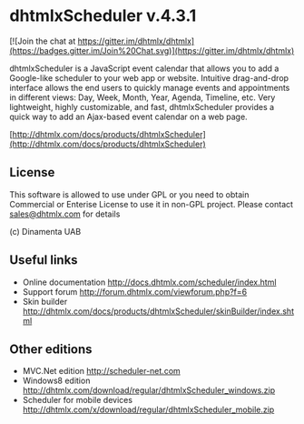 dhtmlxScheduler v.4.3.1
=====================

[![Join the chat at https://gitter.im/dhtmlx/dhtmlx](https://badges.gitter.im/Join%20Chat.svg)](https://gitter.im/dhtmlx/dhtmlx) 

dhtmlxScheduler is a JavaScript event calendar that allows you to add a Google-like scheduler to your web app or website. Intuitive drag-and-drop interface allows the end users to quickly manage events and appointments in different views: Day, Week, Month, Year, Agenda, Timeline, etc. Very lightweight, highly customizable, and fast, dhtmlxScheduler provides a quick way to add an Ajax-based event calendar on a web page.

[http://dhtmlx.com/docs/products/dhtmlxScheduler](http://dhtmlx.com/docs/products/dhtmlxScheduler)


License
----------

This software is allowed to use under GPL or you need to obtain Commercial or Enterise License
to use it in non-GPL project. Please contact sales@dhtmlx.com for details

(c) Dinamenta UAB



Useful links
-------------

- Online  documentation
	http://docs.dhtmlx.com/scheduler/index.html
- Support forum
	http://forum.dhtmlx.com/viewforum.php?f=6
- Skin builder
	http://dhtmlx.com/docs/products/dhtmlxScheduler/skinBuilder/index.shtml


Other editions
--------------

- MVC.Net edition
	http://scheduler-net.com
- Windows8 edition
	http://dhtmlx.com/download/regular/dhtmlxScheduler_windows.zip
- Scheduler for mobile devices
	http://dhtmlx.com/x/download/regular/dhtmlxScheduler_mobile.zip
